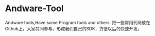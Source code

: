 Andware-Tool
============

Andware tools,Have some Program tools and others.
		把一些常用代码放在Github上，大家共同参与，形成我们自己的SDK，方便以后的快速开发。